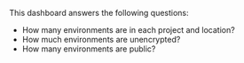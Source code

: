 This dashboard answers the following questions:

- How many environments are in each project and location?
- How much environments are unencrypted?
- How many environments are public?

